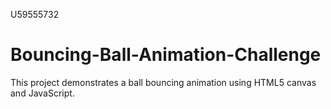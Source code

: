 U59555732
# Bouncing-Ball-Animation-Challenge
This project demonstrates a ball bouncing animation using HTML5 canvas and JavaScript.
